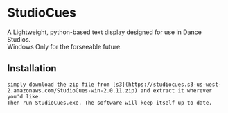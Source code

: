 # StudioCues
A Lightweight, python-based text display designed for use in Dance Studios.  
Windows Only for the forseeable future.
## Installation  
    simply download the zip file from [s3](https://studiocues.s3-us-west-2.amazonaws.com/StudioCues-win-2.0.11.zip) and extract it wherever you'd like.
    Then run StudioCues.exe. The software will keep itself up to date.